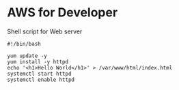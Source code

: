 # AWS for Developer
Shell script for Web server

```
#!/bin/bash

yum update -y
yum install -y httpd
echo '<h1>Hello World</h1>' > /var/www/html/index.html
systemctl start httpd
systemctl enable httpd
```
